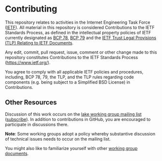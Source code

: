 # Contributing

This repository relates to activities in the Internet Engineering Task Force
([IETF](https://www.ietf.org/)). All material in this repository is considered
Contributions to the IETF Standards Process, as defined in the intellectual
property policies of IETF currently designated as
[BCP 78](https://www.rfc-editor.org/info/bcp78),
[BCP 79](https://www.rfc-editor.org/info/bcp79) and the
[IETF Trust Legal Provisions (TLP) Relating to IETF Documents](http://trustee.ietf.org/trust-legal-provisions.html).

Any edit, commit, pull request, issue, comment or other change made to this
repository constitutes Contributions to the IETF Standards Process
(https://www.ietf.org/).

You agree to comply with all applicable IETF policies and procedures, including,
BCP 78, 79, the TLP, and the TLP rules regarding code components (e.g. being
subject to a Simplified BSD License) in Contributions.


## Other Resources

Discussion of this work occurs on the
[lake working group mailing list](https://mailarchive.ietf.org/arch/browse/lake/)
([subscribe](https://www.ietf.org/mailman/listinfo/lake)).  In addition to
contributions in GitHub, you are encouraged to participate in discussions there.

**Note**: Some working groups adopt a policy whereby substantive discussion of
technical issues needs to occur on the mailing list.

You might also like to familiarize yourself with other
[working group documents](https://datatracker.ietf.org/wg/lake/documents/).
